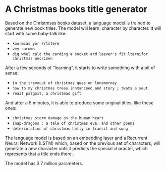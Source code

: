 # A Christmas books title generator

Based on the Christmsas books dataset, a language model is trained to generate new book titles. The model will learn, character by character. It will start with some baby-talk like:

* `koormcas yor rrtstere`
* `vey caroms`
* `dig whel cald the carding a bocket ard leever's fit lternifor christmas necrimen`

After a few seconds of “learning”, it starts to write something with a bit of sense:

* `in the trevouut of christmas ques on lonemorney`
* `how to my christmas treee innmanceed and story ; twats a seut`
* `reait palgoit, a christmas gift`

And after a 5 minutes, it is able to produce some original  titles, like these ones:

* `christmas storm damage on the human heart`
* `snap-dragons : a tale of christmas eve, and other poems`
* `deterioration of christmas holly in transit and song`


The language model is based on an embedding layer and a Recurrent Neural Network (LSTM) which, based on the previous set of characters, will generate a new character until it predicts the <END> special character, which represents that a title ends there.

The model has 3.7 million parameters.
